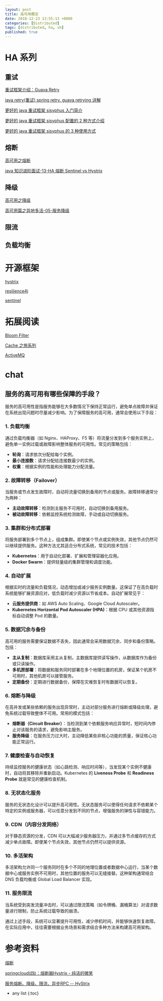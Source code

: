 ```yaml
---
layout: post
title: 高可用概览
date: 2018-12-23 13:55:13 +0800
categories: [Distributed]
tags: [distributed, ha, sh]
published: true
---
```


# HA 系列

## 重试

[重试框架介绍：Guava Retry](https://houbb.github.io/2018/08/07/guava-retry)

[java retry(重试) spring retry, guava retrying 详解](https://houbb.github.io/2018/08/08/retry)

[更好的 java 重试框架 sisyphus 入门简介](https://houbb.github.io/2018/08/08/retry-01-sisyphus-overview)

[更好的 java 重试框架 sisyphus 配置的 2 种方式介绍](https://houbb.github.io/2018/08/08/retry-02-sisyphus-config)

[更好的 java 重试框架 sisyphus 的 3 种使用方式](https://houbb.github.io/2018/08/08/retry-03-sisyphus-usage)

## 熔断

[高可用之熔断](https://houbb.github.io/2018/12/23/ha-circuit-breaker)

[java 知识进阶面试-13-HA 熔断 Sentinel vs Hystrix](https://houbb.github.io/2022/12/14/advanced-java-interview-13-ha)

## 降级

[高可用之降级](https://houbb.github.io/2018/12/23/ha-downgrade)

[高可用篇之异地多活-05-服务降级](https://houbb.github.io/2024/09/13/dis-active-05-service-degradation)

## 限流


## 负载均衡


# 开源框架

[hystrix](https://houbb.github.io/2018/08/19/hystrix)

[resilience4j](https://houbb.github.io/2018/11/28/resilience4j)

[sentinel](https://houbb.github.io/2018/12/18/sentinel)

# 拓展阅读

[Bloom Filter](https://houbb.github.io/2018/12/05/bloom-filter)

[Cache 之旅系列](https://houbb.github.io/2018/08/31/cache-01-talk)

[ActiveMQ](https://houbb.github.io/2017/06/07/activemq)

# chat

## 服务的高可用有哪些保障的手段？

服务的高可用性是指服务能够在大多数情况下保持正常运行，避免单点故障并保证在系统出现问题时尽量减少影响。为了保障服务的高可用，通常会使用以下手段：

### 1. **负载均衡**
   通过负载均衡器（如 Nginx、HAProxy、F5 等）将流量分发到多个服务实例上，避免单一实例过载或故障影响整体服务的可用性。常见的策略包括：
   - **轮询**：请求依次分配给每个实例。
   - **最小连接数**：请求分配给连接数最少的实例。
   - **权重**：根据实例的性能和处理能力分配流量。

### 2. **故障转移（Failover）**
   当服务或节点发生故障时，自动将流量切换到备用的节点或服务。故障转移通常分为两种：
   - **主动故障转移**：检测到主服务不可用时，自动切换到备用服务。
   - **被动故障转移**：依赖监控系统检测故障，手动或自动切换服务。

### 3. **集群和分布式部署**
   将服务部署到多个节点上，组成集群。即使某个节点或实例失效，其他节点仍然可以继续提供服务。这种方法尤其适合分布式系统，常见的技术包括：
   - **Kubernetes**：用于自动化部署、扩展和管理容器化应用。
   - **Docker Swarm**：提供轻量级的集群管理和调度功能。

### 4. **自动扩展**
   根据实时的流量和负载情况，动态增加或减少服务实例数量。这保证了在高负载时系统能够扩展资源应对，低负载时减少资源以节省成本。自动扩展常见于：
   - **云服务提供商**：如 AWS Auto Scaling、Google Cloud Autoscaler。
   - **Kubernetes Horizontal Pod Autoscaler (HPA)**：根据 CPU 或其他资源指标自动调整 Pod 的数量。

### 5. **数据冗余与备份**
   高可用的服务需要保证数据不丢失，因此通常会采用数据冗余、同步和备份策略。包括：
   - **主从复制**：数据库采用主从复制，主数据库提供读写操作，从数据库作为备份或只读操作。
   - **多机房部署**：将数据和服务同时部署在多个地理位置的机房，保证某个机房不可用时，其他机房可以接管服务。
   - **定期备份**：定期进行数据备份，保障在灾难恢复时有数据可以恢复。

### 6. **熔断与降级**
   在高并发或某些依赖的服务出现异常时，主动对部分服务进行熔断或降级处理，避免系统过载导致整体不可用。常用的模式包括：
   - **熔断器（Circuit Breaker）**：当检测到某个依赖服务响应异常时，短时间内停止对该服务的请求，避免影响主服务。
   - **服务降级**：在服务压力过大时，主动降低某些非核心功能的质量，保证核心功能正常运行。

### 7. **健康检查与自动恢复**
   持续监控服务的健康状态（如心跳检测、响应时间等），当发现某个实例不健康时，自动将其移除并重新启动。Kubernetes 的 **Liveness Probe** 和 **Readiness Probe** 就是常见的健康检查机制。

### 8. **无状态化服务**
   服务的无状态化设计可以提升高可用性。无状态服务可以使得任何请求不依赖某个特定的实例或服务器，可以任意分发到不同的节点，增强服务的弹性与容错能力。

### 9. **CDN（内容分发网络）**
   对于静态资源的分发，CDN 可以大幅减少服务器压力，并通过多节点缓存的方式减少单点故障。即使某个节点失效，其他节点仍然可以提供资源。

### 10. **多活架构**
   多活架构允许同一个服务同时在多个不同的地理位置或者数据中心运行，当某个数据中心或服务实例不可用时，其他位置的服务可以无缝接替。这种架构通常结合 DNS 负载均衡或 Global Load Balancer 实现。

### 11. **服务限流**
   当系统受到突发流量冲击时，可以通过限流策略（如令牌桶、漏桶算法）对请求数量进行限制，防止系统过载导致的崩溃。

通过上述手段，系统可以显著提升可用性，减少停机时间，并能够快速恢复故障。在实际应用中，往往需要根据业务场景和需求结合多种方法来构建高可用架构。


# 参考资料

[熔断](https://mp.weixin.qq.com/s?__biz=MzAxODcyNjEzNQ==&mid=2247486481&idx=1&sn=87aee20e301d87030be2636cd0a124b7&chksm=9bd0a189aca7289f0a5e8a91907d21e32bd367341251c713e76c2fd97f6f64c06379ad7c4f93&scene=21#wechat_redirect)

[springcloud(四)：熔断器Hystrix - 纯洁的微笑](https://www.cnblogs.com/ityouknow/p/6868833.html)

[服务熔断、降级、限流、异步RPC -- HyStrix](https://blog.csdn.net/chunlongyu/article/details/53259014)

* any list
{:toc}